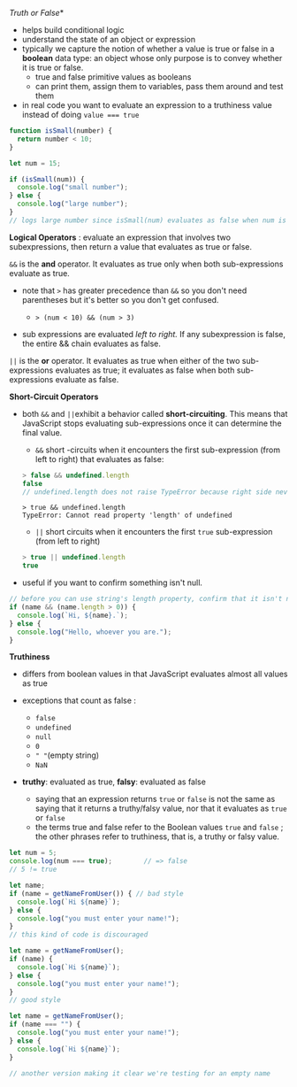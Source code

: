 *Truth or False**

- helps build conditional logic
- understand the state of an object or expression
- typically we capture the notion of whether a value is true or false in a **boolean** data type: an object whose only purpose is to convey whether it is true or false. 
  - true and false primitive values as booleans
  - can print them, assign them to variables, pass them around and test them 
- in real code you want to evaluate an expression to a truthiness value instead of doing `value === true`

```js
function isSmall(number) {
  return number < 10;
}

let num = 15;

if (isSmall(num)) {
  console.log("small number");
} else {
  console.log("large number");
}
// logs large number since isSmall(num) evaluates as false when num is greater or equal to 10. 
```

**Logical Operators** : evaluate an expression that involves two subexpressions, then return a value that evaluates as true or false. 

`&&` is the **and** operator. It evaluates as true only when both sub-expressions evaluate as true. 

- note that `>` has greater precedence than `&&` so you don't need parentheses but it's better so you don't get confused. 
  - `> (num < 10) && (num > 3)`

- sub expressions are evaluated *left to right.* If any subexpression is false, the entire && chain evaluates as false. 

`||` is the **or** operator. It evaluates as true when either of the two sub-expressions evaluates as true; it evaluates as false when both sub-expressions evaluate as false. 

**Short-Circuit Operators**

- both `&&` and `||`exhibit a behavior called **short-circuiting**. This means that JavaScript stops evaluating sub-expressions once it can determine the final value. 

  - `&&` short -circuits when it encounters the first sub-expression (from left to right) that evaluates as false:

  ```node.js
  > false && undefined.length
  false
  // undefined.length does not raise TypeError because right side never executes. 
  ```

  ```node
  > true && undefined.length
  TypeError: Cannot read property 'length' of undefined
  ```

  - `||` short circuits when it encounters the first `true` sub-expression (from left to right)

  ```node.js
  > true || undefined.length
  true
  ```

- useful if you want to confirm something isn't null. 

```js
// before you can use string's length property, confirm that it isn't null. 
if (name && (name.length > 0)) {
  console.log(`Hi, ${name}.`);
} else {
  console.log("Hello, whoever you are.");
}
```

**Truthiness** 

- differs from boolean values in that JavaScript evaluates almost all values as true
- exceptions that count as false : 
  - `false`
  - `undefined`
  - `null`
  - `0`
  - `" "`(empty string) 
  - `NaN`

- **truthy**: evaluated as true, **falsy**: evaluated as false
  - saying that an expression returns `true` or `false` is not the same as saying that it returns a truthy/falsy value, nor that it evaluates as `true` or `false` 
  - the terms true and false refer to the Boolean values `true` and `false` ; the other phrases refer to truthiness, that is, a truthy or falsy value. 

```js
let num = 5; 
console.log(num === true);        // => false
// 5 != true
```

```js
let name;
if (name = getNameFromUser()) { // bad style
  console.log(`Hi ${name}`);
} else {
  console.log("you must enter your name!");
}
// this kind of code is discouraged 
```

```js
let name = getNameFromUser();
if (name) {
  console.log(`Hi ${name}`);
} else {
  console.log("you must enter your name!");
}
// good style

let name = getNameFromUser();
if (name === "") {
  console.log("you must enter your name!");
} else {
  console.log(`Hi ${name}`);
}

// another version making it clear we're testing for an empty name
```


